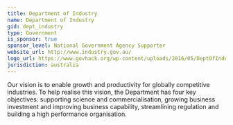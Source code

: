 ```yaml
---
title: Department of Industry
name: Department of Industry
gid: dept_industry
type: Government
is_sponsor: true
sponsor_level: National Government Agency Supporter
website_url: http://www.industry.gov.au/
logo_url: https://www.govhack.org/wp-content/uploads/2016/05/DeptOfIndustryInnovationScience.jpg
jurisdiction: australia
---
```


Our vision is to enable growth and productivity for globally competitive industries. To help realise this vision, the Department has four key objectives: supporting science and commercialisation, growing business investment and improving business capability, streamlining regulation and building a high performance organisation.
